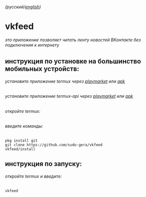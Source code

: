 ###### (русский/[english](README.md))
# vkfeed
###### это приложение позволяет читать ленту новостей ВКонтакте без подключения к интернету
## инструкция по установке на большинство мобильных устройств:
###### установите приложение termux через [playmarket](https://play.google.com/store/apps/details?id=com.termux) или [apk](https://github.com/sudo-gera/vkfeed/blob/main/termux.apk?raw=true)
###### установите приложение termux-api через [playmarket](https://play.google.com/store/apps/details?id=com.termux.api) или [apk](https://github.com/sudo-gera/vkfeed/blob/main/termux_api.apk?raw=true)
###### откройте termux:
###### введите команды:
```
pkg install git
git clone https://github.com/sudo-gera/vkfeed
vkfeed/install
```
## инструкция по запуску:
###### откройте termux и введите:
```
vkfeed
```
